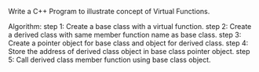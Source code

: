 Write a C++  Program to illustrate  concept of Virtual Functions.

Algorithm:
step 1: Create a base class with a virtual function.
step 2: Create a derived class with same member function name as base class.
step 3: Create a pointer object for base class and object for derived class.
step 4: Store the address of derived class object in base class pointer object.
step 5: Call derived class member function using base class object.
